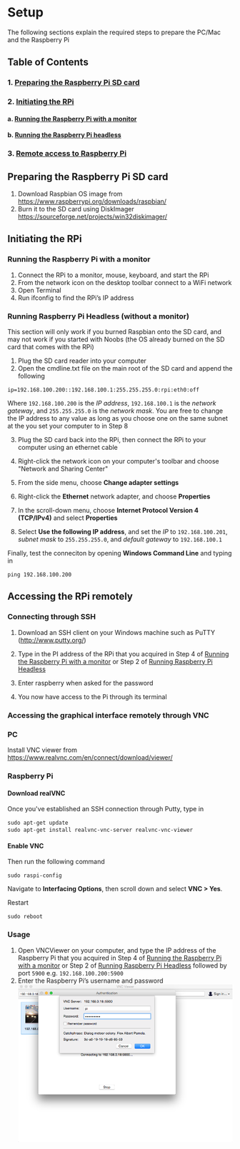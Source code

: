 # Setup
The following sections explain the required steps to prepare the PC/Mac and the Raspberry Pi

## Table of Contents   
### 1.   [Preparing the Raspberry Pi SD card](#sdcard)
### 2.   [Initiating the RPi](#sdcard)
#### a.         [Running the Raspberry Pi with a monitor](#rpi_monitor)
#### b.         [Running the Raspberry Pi headless](#rpi_headless)
### 3.   [Remote access to Raspberry Pi](#remote) 

<a name="sdcard"/>


## Preparing the Raspberry Pi SD card
1.  Download Raspbian OS image from https://www.raspberrypi.org/downloads/raspbian/
2.  Burn it to the SD card using DiskImager https://sourceforge.net/projects/win32diskimager/

<a name="rpi_monitor"/>

## Initiating the RPi
### Running the Raspberry Pi with a monitor
1.	Connect the RPi to a monitor, mouse, keyboard, and start the RPi
2.	From the network icon on the desktop toolbar connect to a WiFi network
3.	Open Terminal
4.	Run ifconfig to find the RPi’s IP address

<a name="rpi_headless"/>

### Running Raspberry Pi Headless (without a monitor)
This section will only work if you burned Raspbian onto the SD card, and may not work if you started with Noobs (the OS already burned on the SD card that comes with the RPi)
1.	Plug the SD card reader into your computer
2.	Open the cmdline.txt file on the main root of the SD card and append the following
```
ip=192.168.100.200::192.168.100.1:255.255.255.0:rpi:eth0:off
```
Where `192.168.100.200` is the *IP address*, `192.168.100.1` is the *network gateway*, and `255.255.255.0` is the *network mask*. You are free to change the IP address to any value as long as you choose one on the same subnet at the you set your computer to in Step 8

3.  Plug the SD card back into the RPi, then connect the RPi to your computer using an ethernet cable

4.  Right-click the network icon on your computer's toolbar and choose "Network and Sharing Center"
5.  From the side menu, choose **Change adapter settings**
6.  Right-click the **Ethernet** network adapter, and choose **Properties**
7.  In the scroll-down menu, choose **Internet Protocol Version 4 (TCP/IPv4)** and select **Properties**
8.  Select **Use the following IP address**, and set the *IP* to `192.168.100.201`, *subnet mask* to `255.255.255.0`, and *default gateway* to `192.168.100.1`

Finally, test the conneciton by opening **Windows Command Line** and typing in
```
ping 192.168.100.200
```

<a name="remote"/>
         
## Accessing the RPi remotely
### Connecting through SSH
1. Download an SSH client on your Windows machine such as PuTTY (http://www.putty.org/)

2.  Type in the PI address of the RPi that you acquired in Step 4 of [Running the Raspberry Pi with a monitor](#rpi_monitor) or Step 2 of [Running Raspberry Pi Headless](#rpi_headless)
3.  Enter raspberry when asked for the password
4.  You now have access to the Pi through its terminal

### Accessing the graphical interface remotely through VNC

### PC
Install VNC viewer from https://www.realvnc.com/en/connect/download/viewer/

### Raspberry Pi
#### Download realVNC
Once you've established an SSH connection through Putty, type in
```
sudo apt-get update
sudo apt-get install realvnc-vnc-server realvnc-vnc-viewer
```
#### Enable VNC
Then run the following command
```
sudo raspi-config
```

Navigate to **Interfacing Options**, then scroll down and select **VNC > Yes**.

Restart
```
sudo reboot
```

### Usage
1. Open VNCViewer on your computer, and type the IP address of the Raspberry Pi that you acquired in Step 4 of [Running the Raspberry Pi with a monitor](#rpi_monitor) or Step 2 of [Running Raspberry Pi Headless](#rpi_headless) followed by port `5900` e.g. `192.168.100.200:5900`
2. Enter the Raspberry Pi’s username and password
![Screenshot](/images/vnc2.png?raw=true "Login")

